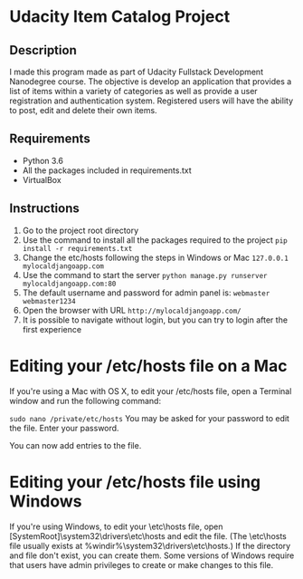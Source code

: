 # Udacity Item Catalog Project

## Description

I made this program made as part of Udacity Fullstack Development Nanodegree course. The objective is develop an application that provides a list of items within a variety of categories as well as provide a user registration and authentication system. Registered users will have the ability to post, edit and delete their own items.

## Requirements

- Python 3.6
- All the packages included in requirements.txt
- VirtualBox

## Instructions

1) Go to the project root directory
2) Use the command to install all the packages required to the project
`pip install -r requirements.txt`
3) Change the etc/hosts following the steps in Windows or Mac
`127.0.0.1  mylocaldjangoapp.com`
4) Use the command to start the server
`python manage.py runserver mylocaldjangoapp.com:80`
5) The default username and password for admin panel is:
`webmaster  webmaster1234`
6) Open the browser with URL
`http://mylocaldjangoapp.com/`
7) It is possible to navigate without login, but you can try to login after the first experience

# Editing your /etc/hosts file on a Mac

If you're using a Mac with OS X, to edit your /etc/hosts file, open a Terminal window and run the following command:

`sudo nano /private/etc/hosts`
You may be asked for your password to edit the file. Enter your password.

You can now add entries to the file.

# Editing your /etc/hosts file using Windows

If you're using Windows, to edit your \etc\hosts file, open [SystemRoot]\system32\drivers\etc\hosts and edit the file. (The \etc\hosts file usually exists at %windir%\system32\drivers\etc\hosts.) If the directory and file don't exist, you can create them. Some versions of Windows require that users have admin privileges to create or make changes to this file.

